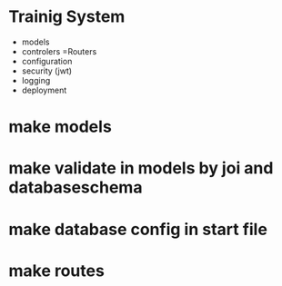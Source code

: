 # Trainig System

- models
- controlers =Routers
- configuration
- security (jwt)
- logging
- deployment



# make models 
# make validate in models by joi and databaseschema
# make database config in start file
# make routes